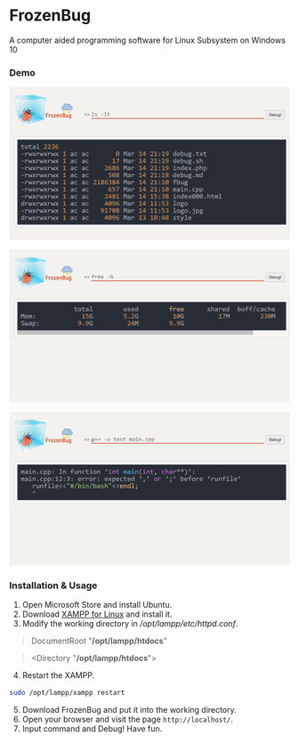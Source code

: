 # FrozenBug

A computer aided programming software for Linux Subsystem on Windows 10

### Demo
![FrozenBug](images/fbug0.png)

![FrozenBug](images/fbug1.png)

![FrozenBug](images/fbug2.png)

### Installation & Usage

1. Open Microsoft Store and install Ubuntu.
2. Download [XAMPP for Linux](https://www.apachefriends.org/index.html) and install it.
3. Modify the working directory in */opt/lampp/etc/httpd.conf*.

> DocumentRoot "**/opt/lampp/htdocs**"

> <Directory "**/opt/lampp/htdocs**">

4. Restart the XAMPP.
```Bash
sudo /opt/lampp/xampp restart
```
5. Download FrozenBug and put it into the working directory.
6. Open your browser and visit the page `http://localhost/`.
7. Input command and Debug! Have fun.
